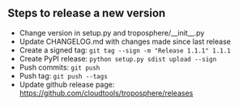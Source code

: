 ## Steps to release a new version

- Change version in setup.py and troposphere/\_\_init\_\_.py
- Update CHANGELOG.md with changes made since last release
- Create a signed tag: ```git tag --sign -m "Release 1.1.1" 1.1.1```
- Create PyPI release: ```python setup.py sdist upload --sign```
- Push commits: ```git push```
- Push tag: ```git push --tags```
- Update github release page: https://github.com/cloudtools/troposphere/releases
